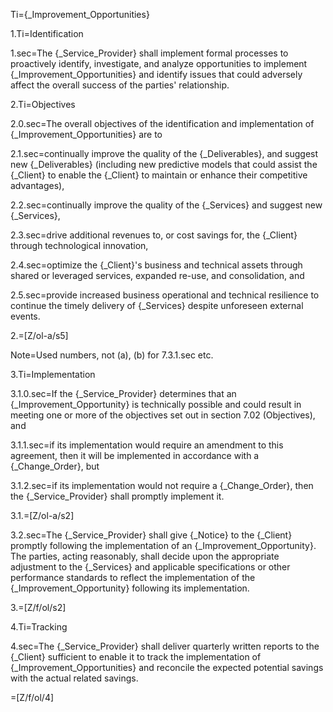 Ti={_Improvement_Opportunities}

1.Ti=Identification

1.sec=The {_Service_Provider} shall implement formal processes to proactively identify, investigate, and analyze opportunities to implement {_Improvement_Opportunities} and identify issues that could adversely affect the overall success of the parties' relationship.

2.Ti=Objectives

2.0.sec=The overall objectives of the identification and implementation of {_Improvement_Opportunities} are to

2.1.sec=continually improve the quality of the {_Deliverables}, and suggest new {_Deliverables} (including new predictive models that could assist the {_Client} to enable the {_Client} to maintain or enhance their competitive advantages),

2.2.sec=continually improve the quality of the {_Services} and suggest new {_Services},

2.3.sec=drive additional revenues to, or cost savings for, the {_Client} through technological innovation,

2.4.sec=optimize the {_Client}'s business and technical assets through shared or leveraged services, expanded re-use, and consolidation, and

2.5.sec=provide increased business operational and technical resilience to continue the timely delivery of {_Services} despite unforeseen external events.

2.=[Z/ol-a/s5]

Note=Used numbers, not (a), (b) for 7.3.1.sec etc.

3.Ti=Implementation

3.1.0.sec=If the {_Service_Provider} determines that an {_Improvement_Opportunity} is technically possible and could result in meeting one or more of the objectives set out in section 7.02 (Objectives), and

3.1.1.sec=if its implementation would require an amendment to this agreement, then it will be implemented in accordance with a {_Change_Order}, but

3.1.2.sec=if its implementation would not require a {_Change_Order}, then the {_Service_Provider} shall promptly implement it.

3.1.=[Z/ol-a/s2]

3.2.sec=The {_Service_Provider} shall give {_Notice} to the {_Client} promptly following the implementation of an {_Improvement_Opportunity}. The parties, acting reasonably, shall decide upon the appropriate adjustment to the {_Services} and applicable specifications or other performance standards to reflect the implementation of the {_Improvement_Opportunity} following its implementation.

3.=[Z/f/ol/s2]

4.Ti=Tracking

4.sec=The {_Service_Provider} shall deliver quarterly written reports to the {_Client} sufficient to enable it to track the implementation of {_Improvement_Opportunities} and reconcile the expected potential savings with the actual related savings.

=[Z/f/ol/4]
